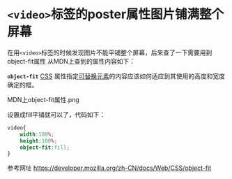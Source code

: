 # `<video>`标签的poster属性图片铺满整个屏幕

在用`<video>`标签的时候发现图片不能平铺整个屏幕，后来查了一下需要用到object-fit属性
 从MDN上查到的属性内容如下：

 **`object-fit`** [CSS](https://developer.mozilla.org/zh-CN/docs/Web/CSS) 属性指定[可替换元素](https://developer.mozilla.org/zh-CN/docs/Web/CSS/Replaced_element)的内容应该如何适应到其使用的高度和宽度确定的框。

MDN上object-fit属性.png

设置成fill平铺就可以了，代码如下：

```css
video{
    width:100%;
    height:100%;
    object-fit:fill;  
}
```

参考网址 https://developer.mozilla.org/zh-CN/docs/Web/CSS/object-fit

